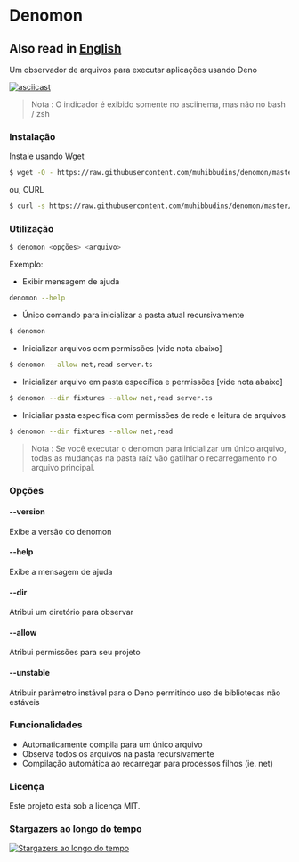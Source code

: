 # Denomon

## Also read in [English](https://github.com/muhibbudins/denomon/blob/master/README.md) 

Um observador de arquivos para executar aplicações usando Deno

[![asciicast](https://asciinema.org/a/kkoeCdKB5bKgCLY7XzHsmbFZy.png)](https://asciinema.org/a/kkoeCdKB5bKgCLY7XzHsmbFZy)

> Nota : O indicador é exibido somente no asciinema, mas não no bash / zsh

### Instalação

Instale usando Wget

```bash
$ wget -O - https://raw.githubusercontent.com/muhibbudins/denomon/master/install.sh | sh
```

ou, CURL
```bash
$ curl -s https://raw.githubusercontent.com/muhibbudins/denomon/master/install.sh | sh
```

### Utilização

```bash
$ denomon <opções> <arquivo>
```

Exemplo:

- Exibir mensagem de ajuda

```bash
denomon --help
```

- Único comando para inicializar a pasta atual recursivamente

```bash
$ denomon
```

- Inicializar arquivos com permissões [vide nota abaixo]

```bash
$ denomon --allow net,read server.ts
```

- Inicializar arquivo em pasta específica e permissões [vide nota abaixo]

```bash
$ denomon --dir fixtures --allow net,read server.ts
```

- Inicialiar pasta específica com permissões de rede e leitura de arquivos

```bash
$ denomon --dir fixtures --allow net,read
```

> Nota : Se você executar o denomon para inicializar um único arquivo, todas as mudanças na pasta raíz vão gatilhar o recarregamento no arquivo principal.


### Opções

#### --version

Exibe a versão do denomon

#### --help

Exibe a mensagem de ajuda

#### --dir

Atribui um diretório para observar

#### --allow

Atribui permissões para seu projeto

#### --unstable

Atribuir parâmetro instável para o Deno permitindo uso de bibliotecas não estáveis

### Funcionalidades

- Automaticamente compila para um único arquivo
- Observa todos os arquivos na pasta recursivamente
- Compilação automática ao recarregar para processos filhos (ie. net)

### Licença

Este projeto está sob a licença MIT.

### Stargazers ao longo do tempo

[![Stargazers ao longo do tempo](https://starchart.cc/muhibbudins/denomon.svg)](https://starchart.cc/muhibbudins/denomon)
      
